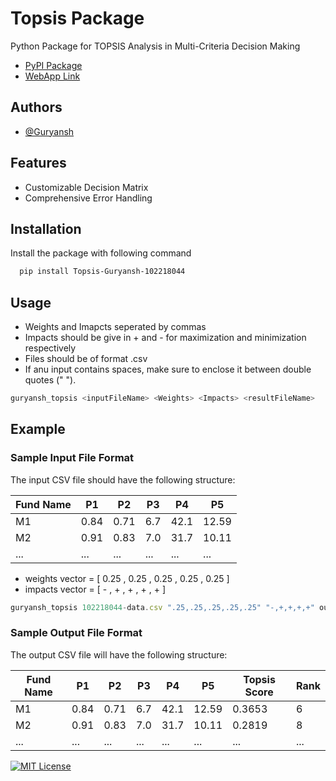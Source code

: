 
# Topsis Package

Python Package for TOPSIS Analysis in Multi-Criteria Decision Making
- [PyPI Package](https://pypi.org/project/Topsis-Guryansh-102218044)
- [WebApp Link](https://topsis-web.vercel.app)
## Authors

- [@Guryansh](https://www.github.com/Guryansh)


## Features

- Customizable Decision Matrix
- Comprehensive Error Handling


## Installation

Install the package with following command

```bash
  pip install Topsis-Guryansh-102218044
```
    
## Usage
- Weights and Imapcts seperated by commas
- Impacts should be give in + and - for maximization and minimization respectively
- Files should be of format .csv
- If anu input contains spaces, make sure to enclose it between double quotes (" ").
```bash
guryansh_topsis <inputFileName> <Weights> <Impacts> <resultFileName>
```

## Example

### Sample Input File Format
The input CSV file should have the following structure:

| Fund Name | P1  | P2  | P3  | P4  | P5  |
|-----------|-----|-----|-----|-----|-----|
| M1        | 0.84| 0.71| 6.7 | 42.1| 12.59|
| M2        | 0.91| 0.83| 7.0 | 31.7| 10.11|
| ...       | ... | ... | ... | ... | ... |

- weights vector = [ 0.25 , 0.25 , 0.25 , 0.25 , 0.25 ]
- impacts vector = [ - , + , + , + , + ]

```javascript
guryansh_topsis 102218044-data.csv ".25,.25,.25,.25,.25" "-,+,+,+,+" output.csv

```

### Sample Output File Format

The output CSV file will have the following structure:

| Fund Name | P1  | P2  | P3  | P4  | P5  | Topsis Score | Rank |
|-----------|-----|-----|-----|-----|-----|--------------|------|
| M1        | 0.84| 0.71| 6.7 | 42.1| 12.59| 0.3653       | 6    |
| M2        | 0.91| 0.83| 7.0 | 31.7| 10.11| 0.2819       | 8    |
| ...       | ... | ... | ... | ... | ...  | ...          | ...  |


[![MIT License](https://img.shields.io/badge/License-MIT-green.svg)](https://choosealicense.com/licenses/mit/)

